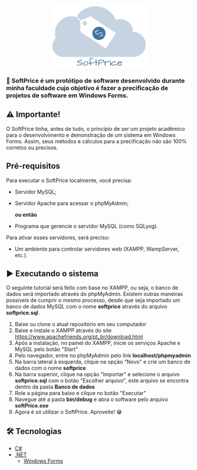 <p align="center"> <img alt="Logo do softPrice" src="./logo.png"> </p>

### 🤑 SoftPrice é um protótipo de software desenvolvido durante minha faculdade cujo objetivo é fazer a precificação de projetos de software em Windows Forms.

## ⚠ Importante!

O SoftPrice tinha, antes de tudo, o princípio de ser um projeto acadêmico para o desenvolvimento e demonstração de um sistema em Windows Forms. Assim, seus métodos e cálculos para a precificação não são 100% corretos ou precisos.

## Pré-requisitos

Para executar o SoftPrice localmente, você precisa:

- Servidor MySQL;
- Servidor Apache para acessar o phpMyAdmin;

    **ou então**

- Programa que gerencie o servidor MySQL (como SQLyog).
 
 
Para ativar esses servidores, será preciso:
- Um ambiente para controlar servidores web (XAMPP, WampServer, etc.).

## ▶ Executando o sistema

O seguinte tutorial será feito com base no XAMPP, ou seja, o banco de dados será importado através do phpMyAdmin. Existem outras maneiras possíveis de cumprir o mesmo 
processo, desde que seja importado um banco de dados MySQL com o nome **softprice** através do arquivo **softprice.sql**.

1. Baixe ou clone o atual repositório em seu computador
2. Baixe e instale o XAMPP através do site https://www.apachefriends.org/pt_br/download.html
3. Após a instalação, no painel do XAMPP, inicie os serviços Apache e MySQL pelo botão "Start"
4. Pelo navegador, entre no phpMyAdmin pelo link **localhost/phpmyadmin**
5. Na barra lateral à esquerda, clique na opção "Novo" e crie um banco de dados com o nome **softprice**
6. Na barra superior, clique na opção "Importar" e selecione o arquivo **softprice.sql** com o botão "Escolher arquivo", este arquivo se encontra dentro da pasta **Banco de dados**
7. Role a página para baixo e clique no botão "Executar"
8. Navegue até a pasta **bin/debug** e abra o software pelo arquivo **softPrice.exe**
9. Agora é só utilizar o SoftPrice. Aproveite! 😁

## 🛠 Tecnologias
- [C#](https://docs.microsoft.com/pt-br/dotnet/csharp/)
- [.NET](https://dotnet.microsoft.com/)
  - [Windows Forms](https://docs.microsoft.com/pt-br/dotnet/desktop/winforms/overview/?view=netdesktop-5.0)
